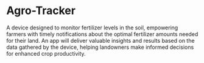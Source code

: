 # Agro-Tracker
A  device designed to monitor fertilizer levels in the soil, empowering farmers with timely notifications about the optimal fertilizer amounts needed for their land. An app will deliver valuable insights and results based on the data gathered by the device, helping landowners make informed decisions for enhanced crop productivity.
